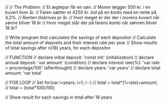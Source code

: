 // // _The Problem_:
// Et ægtepar får en søn. 
// Moren lægger 500 kr. i en kuvert hver år. 
// Faren sætter et 4250 kr. ind på en konto med en rente på 4,3%. 
// Renten tilskrives pr år. 
// Hvor meget er der der i morens kuvert når sønne bliver 18 år 
// Hvor meget står der på farens konto når sønnen bliver 18 år?


// Write program that calculates the savings of each depositor
// Calculate the total amount of deposits and their interest rate per year
// Show results of total savings after n(18) years, for each depositor

// FUNCTION
// declare initial deposit: 'const init' (initialization)
// declare annual deposit: 'var amount' (condition)
// declare interest rate(%): 'var rate = procentage/100' (afterthought)
// declare years: 'var years'
// declare total amount: 'var total'

// FOR LOOP
// Set for(var i=years; i>1; i--)
// total = total*(1+rate)+amount;
// total = (total*100)/100;

// Show result for each savings in total after 18 years
      
